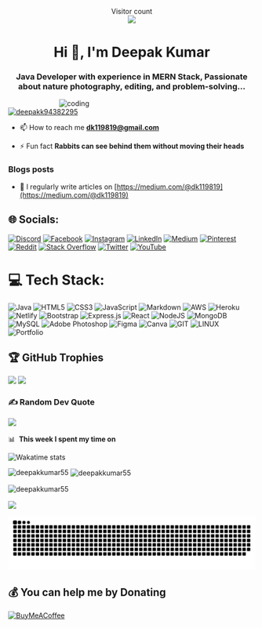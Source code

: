 <!-- ![logo](https://github.com/deepakkumar55/deepakkumar55/blob/main/DeepakKumar.jpg)   -->

<p align="center">
  Visitor count<br> 
  <img src="https://profile-counter.glitch.me/deepakkumar55/count.svg" />
</p>
<h1 align="center">Hi 👋, I'm Deepak Kumar</h1>
<h3 align="center">Java Developer with experience in MERN Stack, Passionate about nature photography, editing, and problem-solving...</h3>
   
<img align="right" alt="coding" width="400" src="https://i.pinimg.com/originals/54/e3/7d/54e37d8074ebcde1d96c77d7b2a7f310.gif"> 
       

<p align="left"> <a href="https://twitter.com/deepakk94382295" target="blank"><img src="https://img.shields.io/twitter/follow/deepakk94382295?logo=twitter&style=for-the-badge" alt="deepakk94382295" /></a> </p>
   

- 📫 How to reach me **dk119819@gmail.com** 
 
- ⚡ Fun fact **Rabbits can see behind them without moving their heads**

### Blogs posts

<!-- BLOG-POST-LIST:START -->

- 📝 I regularly write articles on [https://medium.com/@dk119819](https://medium.com/@dk119819)
<!-- BLOG-POST-LIST:END -->

## 🌐 Socials:

[![Discord](https://img.shields.io/badge/Discord-%237289DA.svg?logo=discord&logoColor=white)](https://discord.gg/raajaryan) 
[![Facebook](https://img.shields.io/badge/Facebook-%231877F2.svg?logo=Facebook&logoColor=white)](https://facebook.com/Raajaryan01)
[![Instagram](https://img.shields.io/badge/Instagram-%23E4405F.svg?logo=Instagram&logoColor=white)](https://instagram.com/_raaj__aryan) 
[![LinkedIn](https://img.shields.io/badge/LinkedIn-%230077B5.svg?logo=linkedin&logoColor=white)](https://linkedin.com/in/raajaryan) 
[![Medium](https://img.shields.io/badge/Medium-12100E?logo=medium&logoColor=white)](https://medium.com/@dk119819) 
[![Pinterest](https://img.shields.io/badge/Pinterest-%23E60023.svg?logo=Pinterest&logoColor=white)](https://pinterest.com/dk119819) 
[![Reddit](https://img.shields.io/badge/Reddit-%23FF4500.svg?logo=Reddit&logoColor=white)](https://reddit.com/user/raajaryan01) 
[![Stack Overflow](https://img.shields.io/badge/-Stackoverflow-FE7A16?logo=stack-overflow&logoColor=white)](https://stackoverflow.com/users/19696775/deepak-kumar) 
[![Twitter](https://img.shields.io/badge/Twitter-%231DA1F2.svg?logo=Twitter&logoColor=white)](https://twitter.com/deepakk94382295) 
[![YouTube](https://img.shields.io/badge/YouTube-%23FF0000.svg?logo=YouTube&logoColor=white)](https://youtube.com/@code-monster) 


# 💻 Tech Stack:

![Java](https://img.shields.io/badge/java-%23ED8B00.svg?style=flat&logo=java&logoColor=white) ![HTML5](https://img.shields.io/badge/html5-%23E34F26.svg?style=flat&logo=html5&logoColor=white) ![CSS3](https://img.shields.io/badge/css3-%231572B6.svg?style=flat&logo=css3&logoColor=white) ![JavaScript](https://img.shields.io/badge/javascript-%23323330.svg?style=flat&logo=javascript&logoColor=%23F7DF1E) ![Markdown](https://img.shields.io/badge/markdown-%23000000.svg?style=flat&logo=markdown&logoColor=white) ![AWS](https://img.shields.io/badge/AWS-%23FF9900.svg?style=flat&logo=amazon-aws&logoColor=white) ![Heroku](https://img.shields.io/badge/heroku-%23430098.svg?style=flat&logo=heroku&logoColor=white) ![Netlify](https://img.shields.io/badge/netlify-%23000000.svg?style=flat&logo=netlify&logoColor=#00C7B7) ![Bootstrap](https://img.shields.io/badge/bootstrap-%23563D7C.svg?style=flat&logo=bootstrap&logoColor=white) ![Express.js](https://img.shields.io/badge/express.js-%23404d59.svg?style=flat&logo=express&logoColor=%2361DAFB) ![React](https://img.shields.io/badge/react-%2320232a.svg?style=flat&logo=react&logoColor=%2361DAFB) ![NodeJS](https://img.shields.io/badge/node.js-6DA55F?style=flat&logo=node.js&logoColor=white) ![MongoDB](https://img.shields.io/badge/MongoDB-%234ea94b.svg?style=flat&logo=mongodb&logoColor=white) ![MySQL](https://img.shields.io/badge/mysql-%2300f.svg?style=flat&logo=mysql&logoColor=white) ![Adobe Photoshop](https://img.shields.io/badge/adobephotoshop-%2331A8FF.svg?style=flat&logo=adobephotoshop&logoColor=white) ![Figma](https://img.shields.io/badge/figma-%23F24E1E.svg?style=flat&logo=figma&logoColor=white) ![Canva](https://img.shields.io/badge/Canva-%2300C4CC.svg?style=flat&logo=Canva&logoColor=white) ![GIT](https://img.shields.io/badge/Git-fc6d26?style=flat&logo=git&logoColor=white) ![LINUX](https://img.shields.io/badge/Linux-FCC624?style=flat&logo=linux&logoColor=black) ![Portfolio](https://img.shields.io/badge/Portfolio-%23000000.svg?style=flat&logo=firefox&logoColor=#FF7139)

## 🏆 GitHub Trophies

![](https://github-profile-trophy.vercel.app/?username=deepakkumar55&theme=radical&no-frame=false&no-bg=false&margin-w=4)
![](https://github.com/mscoutermarsh/mscoutermarsh/blob/master/teeter.gif?raw=true)


### ✍️ Random Dev Quote

![](https://quotes-github-readme.vercel.app/api?type=horizontal&theme=radical)

📊 &nbsp;**This week I spent my time on**

![Wakatime stats](https://github-readme-stats-taupe-two.vercel.app/api/wakatime?username=raajaryan&hide_title=true&hide_border=true&langs_count=7&bg_color=1A1B27&text_color=fff&title_color=79ff97&icon_color=777&line_height=27)



<p><img align="left" src="https://github-readme-stats.vercel.app/api/top-langs?username=deepakkumar55&show_icons=true&locale=en&layout=compact&theme=tokyonight" alt="deepakkumar55" /></p>

<p>&nbsp;<img align="center" src="https://github-readme-stats.vercel.app/api?username=deepakkumar55&show_icons=true&locale=en&theme=tokyonight" alt="deepakkumar55" /></p>

<p><img align="center" src="https://github-readme-streak-stats.herokuapp.com/?user=deepakkumar55&theme=tokyonight" alt="deepakkumar55" /></p>


<p><img align="center" src="https://github-contributor-stats.vercel.app/api?username=deepakkumar55&limit=5&theme=dark&combine_all_yearly_contributions=true" /></p>




<picture>
  <source
    media="(prefers-color-scheme: dark)"
    srcset="https://raw.githubusercontent.com/platane/snk/output/github-contribution-grid-snake-dark.svg"
  />
  <source
    media="(prefers-color-scheme: light)"
    srcset="https://raw.githubusercontent.com/platane/snk/output/github-contribution-grid-snake.svg"
  />
  <img
    alt="github contribution grid snake animation"
    src="https://raw.githubusercontent.com/platane/snk/output/github-contribution-grid-snake.svg"
  />
</picture>



## 💰 You can help me by Donating

[![BuyMeACoffee](https://img.shields.io/badge/Buy%20Me%20a%20Coffee-ffdd00?style=for-the-badge&logo=buy-me-a-coffee&logoColor=black)](https://buymeacoffee.com/dk119819)
